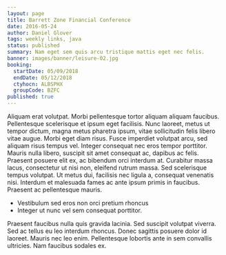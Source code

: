 ```yaml
---
layout: page
title: Barrett Zone Financial Conference
date: 2016-05-24
author: Daniel Glover
tags: weekly links, java
status: published
summary: Nam eget sem quis arcu tristique mattis eget nec felis.
banner: images/banner/leisure-02.jpg
booking:
  startDate: 05/09/2018
  endDate: 05/12/2018
  ctyhocn: ALBSPHX
  groupCode: BZFC
published: true
---
```

Aliquam erat volutpat. Morbi pellentesque tortor aliquam aliquam faucibus. Pellentesque scelerisque et ipsum eget facilisis. Nunc laoreet, metus ut tempor dictum, magna metus pharetra ipsum, vitae sollicitudin felis libero vitae augue. Morbi eget diam risus. Fusce imperdiet volutpat arcu, sed aliquam risus tempus vel. Integer consequat nec eros tempor porttitor. Mauris nulla libero, suscipit sit amet consequat ac, dapibus ac felis. Praesent posuere elit ex, ac bibendum orci interdum at. Curabitur massa lacus, consectetur ut nisi non, eleifend rutrum massa. Sed scelerisque tempus volutpat. Ut metus dui, facilisis nec ligula a, consequat venenatis nisi. Interdum et malesuada fames ac ante ipsum primis in faucibus. Praesent ac pellentesque mauris.

* Vestibulum sed eros non orci pretium rhoncus
* Integer ut nunc vel sem consequat porttitor.

Praesent faucibus nulla quis gravida lacinia. Sed suscipit volutpat viverra. Sed ac tellus eu leo interdum rhoncus. Donec sagittis posuere dolor id laoreet. Mauris nec leo enim. Pellentesque lobortis ante in sem convallis ultricies. Nam faucibus sodales ex.
